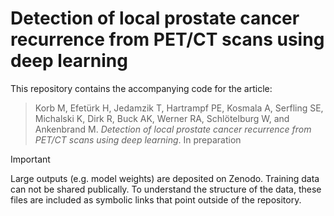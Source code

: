 # Detection of local prostate cancer recurrence from PET/CT scans using deep learning

This repository contains the accompanying code for the article:

> Korb M, Efetürk H, Jedamzik T, Hartrampf PE, Kosmala A, Serfling SE, Michalski K, Dirk R, Buck AK, Werner RA, Schlötelburg W, and Ankenbrand M. *Detection of local prostate cancer recurrence from PET/CT scans using deep learning*. In preparation

> [!IMPORTANT]
> Large outputs (e.g. model weights) are deposited on Zenodo. Training data can not be shared publically. To understand the structure of the data, these files are included as symbolic links that point outside of the repository.